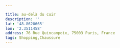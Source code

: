 ```yaml
---

title: au-delà du cuir
description: ''
lat: '48.8620665'
lon: '2.3511458'
address: 76 Rue Quincampoix, 75003 Paris, France
tags: Shopping,Chaussure
---
```

